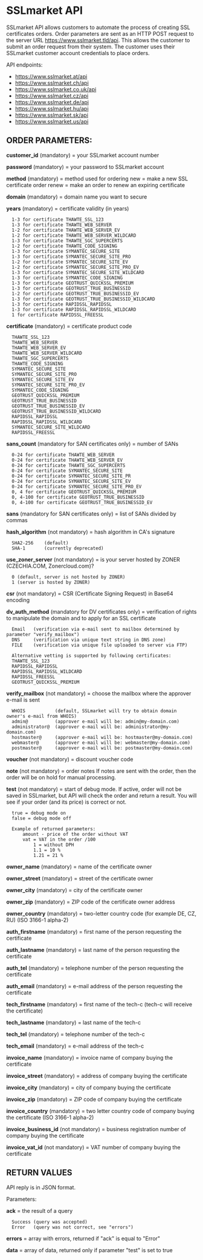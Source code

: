 # SSLmarket API

SSLmarket API allows customers to automate the process of creating SSL certificates orders. Order parameters are sent as an HTTP POST request to the server URL https://www.sslmarket.tld/api. This allows the customer to submit an order request from their system. The customer uses their SSLmarket customer account credentials to place orders. 

API endpoints: 
- https://www.sslmarket.at/api
- https://www.sslmarket.ch/api
- https://www.sslmarket.co.uk/api
- https://www.sslmarket.cz/api
- https://www.sslmarket.de/api
- https://www.sslmarket.hu/api
- https://www.sslmarket.sk/api
- https://www.sslmarket.us/api



ORDER PARAMETERS:
-----------------

**customer_id** (mandatory) = your SSLmarket account number


**password** (mandatory) = your password to SSLmarket account


**method** (mandatory) = method used for ordering
      new = make a new SSL certificate order
      renew = make an order to renew an expiring certificate


**domain** (mandatory) = domain name you want to secure


**years** (mandatory) = certificate validity (in years)

      1-3 for certificate THAWTE_SSL_123
      1-3 for certificate THAWTE_WEB_SERVER
      1-2 for certificate THAWTE_WEB_SERVER_EV
      1-2 for certificate THAWTE_WEB_SERVER_WILDCARD
      1-3 for certificate THAWTE_SGC_SUPERCERTS
      1-2 for certificate THAWTE_CODE_SIGNING
      1-3 for certificate SYMANTEC_SECURE_SITE
      1-3 for certificate SYMANTEC_SECURE_SITE_PRO
      1-2 for certificate SYMANTEC_SECURE_SITE_EV
      1-2 for certificate SYMANTEC_SECURE_SITE_PRO_EV
      1-3 for certificate SYMANTEC_SECURE_SITE_WILDCARD
      1-3 for certificate SYMANTEC_CODE_SIGNING
      1-3 for certificate GEOTRUST_QUICKSSL_PREMIUM
      1-3 for certificate GEOTRUST_TRUE_BUSINESSID
      1-2 for certificate GEOTRUST_TRUE_BUSINESSID_EV
      1-3 for certificate GEOTRUST_TRUE_BUSINESSID_WILDCARD
      1-3 for certificate RAPIDSSL_RAPIDSSL
      1-3 for certificate RAPIDSSL_RAPIDSSL_WILDCARD
      1 for certificate RAPIDSSL_FREESSL


**certificate** (mandatory) = certificate product code

      THAWTE_SSL_123
      THAWTE_WEB_SERVER
      THAWTE_WEB_SERVER_EV
      THAWTE_WEB_SERVER_WILDCARD
      THAWTE_SGC_SUPERCERTS
      THAWTE_CODE_SIGNING
      SYMANTEC_SECURE_SITE
      SYMANTEC_SECURE_SITE_PRO
      SYMANTEC_SECURE_SITE_EV
      SYMANTEC_SECURE_SITE_PRO_EV
      SYMANTEC_CODE_SIGNING
      GEOTRUST_QUICKSSL_PREMIUM
      GEOTRUST_TRUE_BUSINESSID
      GEOTRUST_TRUE_BUSINESSID_EV
      GEOTRUST_TRUE_BUSINESSID_WILDCARD
      RAPIDSSL_RAPIDSSL
      RAPIDSSL_RAPIDSSL_WILDCARD
      SYMANTEC_SECURE_SITE_WILDCARD
      RAPIDSSL_FREESSL


**sans_count** (mandatory for SAN certificates only)
      = number of SANs

      0-24 for certificate THAWTE_WEB_SERVER
      0-24 for certificate THAWTE_WEB_SERVER_EV
      0-24 for certificate THAWTE_SGC_SUPERCERTS
      0-24 for certificate SYMANTEC_SECURE_SITE
      0-24 for certificate SYMANTEC_SECURE_SITE_PR
      0-24 for certificate SYMANTEC_SECURE_SITE_EV
      0-24 for certificate SYMANTEC_SECURE_SITE_PRO_EV
      0, 4 for certificate GEOTRUST_QUICKSSL_PREMIUM
      0, 4-100 for certificate GEOTRUST_TRUE_BUSINESSID
      0, 4-100 for certificate GEOTRUST_TRUE_BUSINESSID_EV


**sans** (mandatory for SAN certificates only)
      = list of SANs divided by commas


**hash_algorithm** (not mandatory) = hash algorithm in CA's signature

      SHA2-256    (default)
      SHA-1       (currently deprecated)


**use_zoner_server** (not mandatory) = is your server hosted by ZONER (CZECHIA.COM, Zonercloud.com)?

      0 (default, server is not hosted by ZONER)
      1 (server is hosted by ZONER)


**csr** (not mandatory) = CSR (Certificate Signing Request) in Base64 encoding


**dv_auth_method** (mandatory for DV certificates only) = verification of rights to manipulate the domain and to apply for an SSL certificate

      Email   (verification via e-mail sent to mailbox determined by parameter "verify_mailbox")
      DNS     (verification via unique text string in DNS zone)
      FILE    (verification via unique file uploaded to server via FTP)

      Alternative vetting is supported by following certificates:
      THAWTE_SSL_123
      RAPIDSSL_RAPIDSSL
      RAPIDSSL_RAPIDSSL_WILDCARD
      RAPIDSSL_FREESSL
      GEOTRUST_QUICKSSL_PREMIUM


**verify_mailbox** (not mandatory) = choose the mailbox where the approver e-mail is sent

      WHOIS           (default, SSLmarket will try to obtain domain owner's e-mail from WHOIS)
      admin@          (approver e-mail will be: admin@my-domain.com)
      administrator@  (approver e-mail will be: administrator@my-domain.com)
      hostmaster@     (approver e-mail will be: hostmaster@my-domain.com)
      webmaster@      (approver e-mail will be: webmaster@my-domain.com)
      postmaster@     (approver e-mail will be: postmaster@my-domain.com)


**voucher** (not mandatory) = discount voucher code


**note** (not mandatory) = order notes
      If notes are sent with the order, then the order will be on hold for manual processing.


**test** (not mandatory) = start of debug mode. If active, order will not be saved in SSLmarket, but API will check the order and return a result. You will see if your order (and its price) is correct or not. 

      true = debug mode on
      false = debug mode off

      Example of returned parameters:
          amount - price of the order without VAT
          vat = VAT in the order /100
              1 = without DPH
              1.1 = 10 %
              1.21 = 21 %


**owner_name** (mandatory) = name of the certificate owner


**owner_street** (mandatory) = street of the certificate owner


**owner_city** (mandatory) = city of the certificate owner


**owner_zip** (mandatory) = ZIP code of the certificate owner address


**owner_country** (mandatory) = two-letter country code (for example DE, CZ, RU)
      (ISO 3166-1 alpha-2)


**auth_firstname** (mandatory) = first name of the person requesting the certificate


**auth_lastname** (mandatory) = last name of the person requesting the certificate


**auth_tel** (mandatory) = telephone number of the person requesting the certificate


**auth_email** (mandatory) = e-mail address of the person requesting the certificate


**tech_firstname** (mandatory) = first name of the tech-c (tech-c will receive the certificate)


**tech_lastname** (mandatory) = last name of the tech-c


**tech_tel** (mandatory) = telephone number of the tech-c


**tech_email** (mandatory) = e-mail address of the tech-c


**invoice_name** (mandatory) = invoice name of company buying the certificate


**invoice_street** (mandatory) = address of company buying the certificate


**invoice_city** (mandatory) = city of company buying the certificate


**invoice_zip** (mandatory) = ZIP code of company buying the certificate


**invoice_country** (mandatory) = two letter country code of company buying the certificate
      (ISO 3166-1 alpha-2)


**invoice_business_id** (not mandatory) = business registration number of company buying the certificate


**invoice_vat_id** (not mandatory) = VAT number of company buying the certificate


RETURN VALUES
-------------

API reply is in JSON format.

Parameters:

**ack** = the result of a query

      Success (query was accepted)
      Error   (query was not correct, see "errors")

**errors** = array with errors, returned if "ack" is equal to "Error"

**data** = array of data, returned only if parameter "test" is set to true